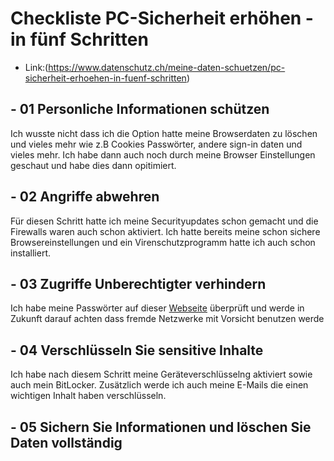 # Checkliste PC-Sicherheit erhöhen - in fünf Schritten
- Link:(https://www.datenschutz.ch/meine-daten-schuetzen/pc-sicherheit-erhoehen-in-fuenf-schritten)
## - 01 Personliche Informationen schützen
Ich wusste nicht dass ich die Option hatte meine Browserdaten zu löschen und vieles mehr wie z.B Cookies Passwörter, andere sign-in daten und vieles mehr. Ich habe dann auch noch durch meine Browser Einstellungen geschaut und habe dies dann opitimiert.
## - 02 Angriffe abwehren
Für diesen Schritt hatte ich meine Securityupdates schon gemacht und die Firewalls waren auch schon aktiviert. Ich hatte bereits meine schon sichere Browsereinstellungen und ein Virenschutzprogramm hatte ich auch schon installiert.
## - 03 Zugriffe Unberechtigter verhindern
Ich habe meine Passwörter auf dieser [Webseite](https://www.passwortcheck.ch/) überprüft und werde in Zukunft darauf achten dass fremde Netzwerke mit Vorsicht benutzen werde
## - 04 Verschlüsseln Sie sensitive Inhalte
Ich habe nach diesem Schritt meine Geräteverschlüsselng aktiviert sowie auch mein BitLocker. Zusätzlich werde ich auch meine E-Mails die einen wichtigen Inhalt haben verschlüsseln.
## - 05 Sichern Sie Informationen und löschen Sie Daten vollständig

